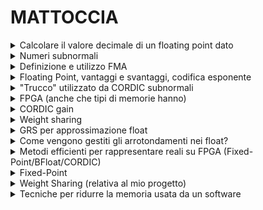 # MATTOCCIA #
<details>
  <summary>Calcolare il valore decimale di un floating point dato</summary>
  
</details>

<details>
  <summary>Numeri subnormali</summary>
  sono un sottoinsieme di numeri a virgola mobile utilizzati per rappresentare valori molto piccoli, prossimi a zero, che non possono essere codificati nel formato normalizzato standard, sappiamo che più ci avviciniamo allo zero, più l'accuracy aumenta, questo però non vale all'infinito, in quanto non si può avere un esponente negativo infinito, di conseguenza per toccare lo zero bisogna utilizzare i numeri subnormali(denormalizzati); quando infatti un esponente di avvicina al valore minimo -expmin, la notazione scientifica porterebbe ad un buco tra 0 e 2<sup>-expmin</sup>, di conseguenza si introducono i numeri subnormali come x = 0.m x 2<sup>-expmin</sup> , piu la mantissa è piccola piu mi avvicino a zero.
</details>

<details>
  <summary>Definizione e utilizzo FMA</summary>
  Introduciamo inizialmente la MAC, multiply and accumulate, una moltiplicazione seguita da un addizione del tipo Temp = A x B ; Z = Temp + C. Questo approccio convenzionale, esegue due approssimazioni ( che abbiamo visto essere delicate durante calcoli tra FP ).
  Per risolvere questo problema introduciamo FMA (Fused Multiply-Add) è un'operazione che esegue una moltiplicazione seguita da un'addizione in un unico step : Z = A x B + C con un solo arrotondamento senza dover rappresentare la variabile intermedia; nonostante la FMA sia piu dispendiosa a livello di hardware, migliora la precisione e accuratezza,e la rende tendenzialmente piu veloce rispetto alla MAC.
</details>

<details>
  <summary>Floating Point, vantaggi e svantaggi, codifica esponente</summary>
  # Rappresentazione in Virgola Mobile (Base 10)

La rappresentazione in virgola mobile è un metodo che consente di esprimere numeri con ampiezze molto diverse, utilizzando un numero fisso di cifre significative. Questo approccio si basa sulla formula:

\[
N = (-1)^s \times \text{Val} \times 10^{\text{exp}}
\]

In questa espressione, \( (-1)^s \) determina il segno del numero: se \( s = 0 \) il numero è positivo, mentre se \( s = 1 \) il numero è negativo. La parte \(\text{Val}\) rappresenta la mantissa normalizzata, cioè le cifre significative del numero, e \(10^{\text{exp}}\) indica come la posizione della virgola (o del punto decimale) deve essere spostata per ottenere il valore corretto.

Il termine "virgola mobile" nasce proprio dalla possibilità di spostare la virgola: in un sistema a virgola fissa la posizione della virgola è determinata in anticipo, il che limita la rappresentazione di numeri molto grandi o molto piccoli. Invece, grazie all'esponente, la virgola può essere "spostata" in avanti o indietro, adattando dinamicamente il numero alla scala necessaria.

Ad esempio, consideriamo il numero 123.45. Per rappresentarlo in forma normalizzata, spostiamo la virgola in modo tale che la mantissa sia compresa tra 1 e 10. In questo caso, lo scriviamo come:

\[
123.45 = 1.2345 \times 10^2
\]

Qui, la virgola è stata spostata di due posizioni a sinistra per ottenere la mantissa 1.2345, e l'esponente \(2\) ci dice esattamente quante posizioni sono state spostate. Se l'esponente fosse negativo, ciò significherebbe che la virgola è stata spostata verso sinistra, ottenendo un numero più piccolo.

L'esponente, quindi, è essenziale perché determina la scala del numero: un esponente positivo sposta la virgola a destra, aumentando il valore del numero, mentre un esponente negativo sposta la virgola a sinistra, riducendolo. Questo meccanismo consente di mantenere una precisione relativa costante, poiché la mantissa conserva sempre lo stesso numero di cifre significative, indipendentemente dalla grandezza del numero.

Grazie a questa rappresentazione, è possibile gestire numeri di dimensioni estremamente diverse senza perdere informazione rilevante, il che è fondamentale in molti ambiti scientifici e tecnici. La flessibilità offerta dallo spostamento dinamico della virgola permette di esprimere e operare con numeri grandi e piccoli in modo efficiente e preciso.

</details>

<details>
  <summary>"Trucco" utilizzato da CORDIC subnormali</summary>
  Il CORDIC usa iterazioni successive per calcolare funzioni trigonometriche ed esponenziali con operazioni di somma e shift.
</details>

<details>
  <summary>FPGA (anche che tipi di memorie hanno)</summary>
  Le FPGA utilizzano vari tipi di memoria come BRAM, DRAM ed EEPROM per archiviare dati e configurazioni.
</details>

<details>
  <summary>CORDIC gain</summary>
  Il gain del CORDIC è un fattore di scala introdotto dalle iterazioni successive dell'algoritmo.
</details>

<details>
  <summary>Weight sharing</summary>
  Il Weight Sharing è una tecnica per ridurre la memoria nei modelli di deep learning comprimendo i pesi attraverso la quantizzazione o la condivisione.
</details>

<details>
  <summary>GRS per approssimazione float</summary>
  Il metodo GRS (Guard, Round, Sticky) è usato negli arrotondamenti dei numeri floating point per migliorare l'accuratezza.
</details>

<details>
  <summary>Come vengono gestiti gli arrotondamenti nei float?</summary>
  Gli arrotondamenti nei float seguono le modalità definite dallo standard IEEE 754, inclusi "round to nearest" e "truncate".
</details>

<details>
  <summary>Metodi efficienti per rappresentare reali su FPGA (Fixed-Point/BFloat/CORDIC)</summary>
  Su FPGA, i numeri reali possono essere rappresentati in diversi modi come Fixed-Point, BFloat e CORDIC, ognuno con vantaggi in termini di precisione e utilizzo di risorse.
</details>

<details>
  <summary>Fixed-Point</summary>
  Il formato Fixed-Point rappresenta i numeri con una precisione fissa, risultando efficiente in hardware ma meno flessibile del floating point.
</details>

<details>
  <summary>Weight Sharing (relativa al mio progetto)</summary>
  La tecnica di Weight Sharing nel tuo progetto potrebbe ridurre la memoria necessaria comprimendo i pesi di una rete neurale.
</details>

<details>
  <summary>Tecniche per ridurre la memoria usata da un software</summary>
  Tecniche comuni includono la quantizzazione, la compressione dei dati e la riduzione della precisione dei numeri rappresentati.
</details>
